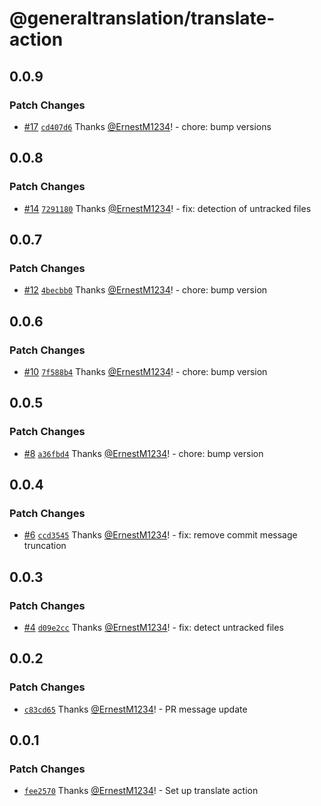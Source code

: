 # @generaltranslation/translate-action

## 0.0.9

### Patch Changes

- [#17](https://github.com/generaltranslation/translate/pull/17) [`cd407d6`](https://github.com/generaltranslation/translate/commit/cd407d65905f2baa73f2cf59fa0f1a5f588fe496) Thanks [@ErnestM1234](https://github.com/ErnestM1234)! - chore: bump versions

## 0.0.8

### Patch Changes

- [#14](https://github.com/generaltranslation/translate/pull/14) [`7291180`](https://github.com/generaltranslation/translate/commit/7291180f6f5d47efbcbe9e42d1eac5c4cbe42fa7) Thanks [@ErnestM1234](https://github.com/ErnestM1234)! - fix: detection of untracked files

## 0.0.7

### Patch Changes

- [#12](https://github.com/generaltranslation/translate/pull/12) [`4becbb0`](https://github.com/generaltranslation/translate/commit/4becbb0cfc71d111cd0f40e90de70329824335e1) Thanks [@ErnestM1234](https://github.com/ErnestM1234)! - chore: bump version

## 0.0.6

### Patch Changes

- [#10](https://github.com/generaltranslation/translate/pull/10) [`7f588b4`](https://github.com/generaltranslation/translate/commit/7f588b4e38cbbf3890c16dc1e9e787a1a462819c) Thanks [@ErnestM1234](https://github.com/ErnestM1234)! - chore: bump version

## 0.0.5

### Patch Changes

- [#8](https://github.com/generaltranslation/translate/pull/8) [`a36fbd4`](https://github.com/generaltranslation/translate/commit/a36fbd47208e6a47a13fc05b291823685965aa8d) Thanks [@ErnestM1234](https://github.com/ErnestM1234)! - chore: bump version

## 0.0.4

### Patch Changes

- [#6](https://github.com/generaltranslation/translate/pull/6) [`ccd3545`](https://github.com/generaltranslation/translate/commit/ccd354575f639b5bc5fd3b1bcc28e3df9bd5d0f8) Thanks [@ErnestM1234](https://github.com/ErnestM1234)! - fix: remove commit message truncation

## 0.0.3

### Patch Changes

- [#4](https://github.com/generaltranslation/translate/pull/4) [`d09e2cc`](https://github.com/generaltranslation/translate/commit/d09e2ccdd99f733d4f635f85df65f246b62cc392) Thanks [@ErnestM1234](https://github.com/ErnestM1234)! - fix: detect untracked files

## 0.0.2

### Patch Changes

- [`c83cd65`](https://github.com/generaltranslation/translate/commit/c83cd65018471c46560bc1c767a86eec271466f8) Thanks [@ErnestM1234](https://github.com/ErnestM1234)! - PR message update

## 0.0.1

### Patch Changes

- [`fee2570`](https://github.com/generaltranslation/translate/commit/fee25707984c4c06e20fdd4f9b8d7e810be62bf2) Thanks [@ErnestM1234](https://github.com/ErnestM1234)! - Set up translate action
